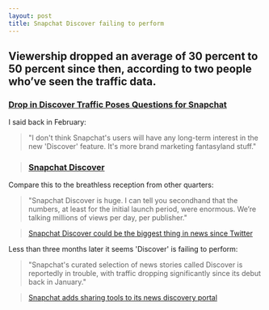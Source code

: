 ```yaml
---
layout: post
title: Snapchat Discover failing to perform
---
```


## Viewership dropped an average of 30 percent to 50 percent since then, according to two people who’ve seen the traffic data.

### [Drop in Discover Traffic Poses Questions for Snapchat](https://www.theinformation.com/Publishers-Mulling-Snapchat-Strategy-As-Discover-Traffic-Drops)

I said back in February:

> "I don't think Snapchat's users will have any long-term interest in the new 'Discover' feature. It's more brand marketing fantasyland stuff."

> ### [Snapchat Discover](http://markhigginson.co.uk/2015/02/16/snapchat-discover/)

Compare this to the breathless reception from other quarters:

> "Snapchat Discover is huge. I can tell you secondhand that the numbers, at least for the initial launch period, were enormous. We’re talking millions of views per day, per publisher."

>[Snapchat Discover could be the biggest thing in news since Twitter](http://fusion.net/story/47528/snapchat-discover-could-be-the-biggest-thing-in-news-since-twitter/)

Less than three months later it seems 'Discover' is failing to perform:

> "Snapchat's curated selection of news stories called Discover is reportedly in trouble, with traffic dropping significantly since its debut back in January."

>[Snapchat adds sharing tools to its news discovery portal](http://www.engadget.com/2015/05/06/shapchat-share-discover-news/)